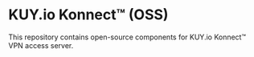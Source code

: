 # KUY.io Konnect™ (OSS)

This repository contains open-source components for KUY.io Konnect™ VPN access server.
